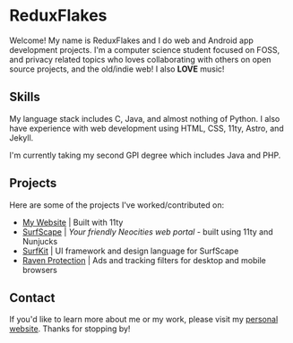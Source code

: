 # ReduxFlakes

Welcome! My name is ReduxFlakes and I do web and Android app development projects. I'm a computer science student focused on FOSS, and privacy related topics who loves collaborating with others on open source projects, and the old/indie web! I also **LOVE** music!

## Skills

My language stack includes C, Java, and almost nothing of Python. I also have experience with web development using HTML, CSS, 11ty, Astro, and Jekyll.

I'm currently taking my second GPI degree which includes Java and PHP.

## Projects

Here are some of the projects I've worked/contributed on:

- [My Website](https://reduxflakes.neocities.org) | Built with 11ty
- [SurfScape](https://github.com/SurfScape) | _Your friendly Neocities web portal_ - built using 11ty and Nunjucks
- [SurfKit](https://github.com/SurfScape/surfkit) | UI framework and design language for SurfScape
- [Raven Protection](https://codeberg.org/ReduxFlakes/raven-protection) | Ads and tracking filters for desktop and mobile browsers

## Contact

If you'd like to learn more about me or my work, please visit my [personal website](https://reduxflakes.neocities.org). Thanks for stopping by!
